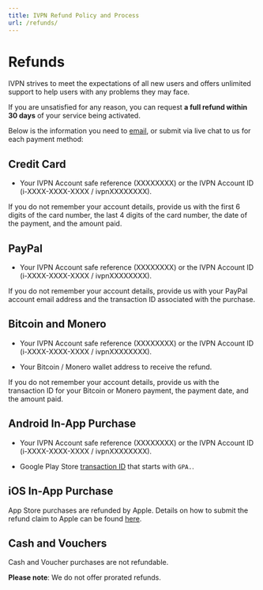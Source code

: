 ```yaml
---
title: IVPN Refund Policy and Process
url: /refunds/
---
```

# Refunds

IVPN strives to meet the expectations of all new users and offers unlimited support to help users with any problems they may face. 

If you are unsatisfied for any reason, you can request **a full refund within 30 days** of your service being activated.

Below is the information you need to <a href="mailto:support@ivpn.net">email</a>, or submit via live chat to us for each payment method:

<h2>Credit Card</h2>

- Your IVPN Account safe reference (XXXXXXXX) or the IVPN Account ID (i-XXXX-XXXX-XXXX / ivpnXXXXXXXX).

If you do not remember your account details, provide us with the first 6 digits of the card number, the last 4 digits of the card number, the date of the payment, and the amount paid.

<h2>PayPal</h2>

- Your IVPN Account safe reference (XXXXXXXX) or the IVPN Account ID (i-XXXX-XXXX-XXXX / ivpnXXXXXXXX).

If you do not remember your account details, provide us with your PayPal account email address and the transaction ID associated with the purchase.

<h2>Bitcoin and Monero</h2>

- Your IVPN Account safe reference (XXXXXXXX) or the IVPN Account ID (i-XXXX-XXXX-XXXX / ivpnXXXXXXXX).

- Your Bitcoin / Monero wallet address to receive the refund.

If you do not remember your account details, provide us with the transaction ID for your Bitcoin or Monero payment, the payment date, and the amount paid.

<h2>Android In-App Purchase</h2>

- Your IVPN Account safe reference (XXXXXXXX) or the IVPN Account ID (i-XXXX-XXXX-XXXX / ivpnXXXXXXXX).

- Google Play Store <a href="https://support.google.com/googleplay/answer/2850369?hl=en" target='_blank'>transaction ID</a> that starts with `GPA.`. 

<h2>iOS In-App Purchase</h2>

App Store purchases are refunded by Apple. Details on how to submit the refund claim to Apple can be found <a href="https://support.apple.com/en-gb/HT204084" target="_blank">here</a>.

<h2>Cash and Vouchers</h2>

Cash and Voucher purchases are not refundable.

**Please note**: We do not offer prorated refunds.
